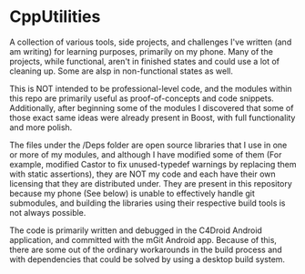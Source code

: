 # CppUtilities

A collection of various tools, side projects, and challenges I've written (and am writing) for learning purposes, primarily on my phone. Many of the projects,  while functional, aren't in finished states and could use a lot of cleaning up. Some are alsp in non-functional states as well.

This is NOT intended to be professional-level code, and the modules within this repo are primarily useful as proof-of-concepts and code snippets. Additionally, after beginning some of the modules I discovered that some of those exact same ideas were already present in Boost, with full functionality and more polish.

The files under the /Deps folder are open source libraries that I use in one or more of my modules, and although I have modified some of them (For example, modified Castor to fix unused-typedef warnings by replacing them with static assertions), they are NOT my code and each have their own licensing that they are distributed under. They are present in this repository because my phone (See below) is unable to effectively handle git submodules, and building the libraries using their respective build tools is not always possible.



The code is primarily written and debugged in the C4Droid Android application, and committed with the mGit Android app. Because of this, there are some out of the ordinary workarounds in the build process and with dependencies that could be solved by using a desktop build system.

